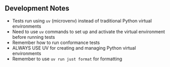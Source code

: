 ## Development Notes

- Tests run using `uv` (microvenv) instead of traditional Python virtual environments
- Need to use `uv` commands to set up and activate the virtual environment before running tests
- Remember how to run conformance tests
- ALWAYS USE UV for creating and managing Python virtual environments
- Remember to use `uv run just format` for formatting